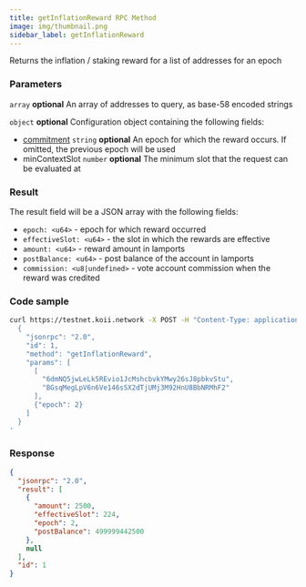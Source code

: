 ```yaml
---
title: getInflationReward RPC Method
image: img/thumbnail.png
sidebar_label: getInflationReward
---
```


Returns the inflation / staking reward for a list of addresses for an epoch

### Parameters
`array` **optional**
An array of addresses to query, as base-58 encoded strings

`object` **optional**
Configuration object containing the following fields:
- [commitment](/develop/rpcapi/intro#configuring-state-commitment) `string` **optional**
  An epoch for which the reward occurs. If omitted, the previous epoch will be used
- minContextSlot `number` **optional**
  The minimum slot that the request can be evaluated at

### Result

The result field will be a JSON array with the following fields:

*   `epoch: <u64>` - epoch for which reward occurred
*   `effectiveSlot: <u64>` - the slot in which the rewards are effective
*   `amount: <u64>` - reward amount in lamports
*   `postBalance: <u64>` - post balance of the account in lamports
*   `commission: <u8|undefined>` - vote account commission when the reward was credited

### Code sample

```sh
curl https://testnet.koii.network -X POST -H "Content-Type: application/json" -d '
  {
    "jsonrpc": "2.0",
    "id": 1,
    "method": "getInflationReward",
    "params": [
      [
        "6dmNQ5jwLeLk5REvio1JcMshcbvkYMwy26sJ8pbkvStu",
        "BGsqMegLpV6n6Ve146sSX2dTjUMj3M92HnU8BbNRMhF2"
      ],
      {"epoch": 2}
    ]
  }
'
```


### Response

```json
{
  "jsonrpc": "2.0",
  "result": [
    {
      "amount": 2500,
      "effectiveSlot": 224,
      "epoch": 2,
      "postBalance": 499999442500
    },
    null
  ],
  "id": 1
}
```
